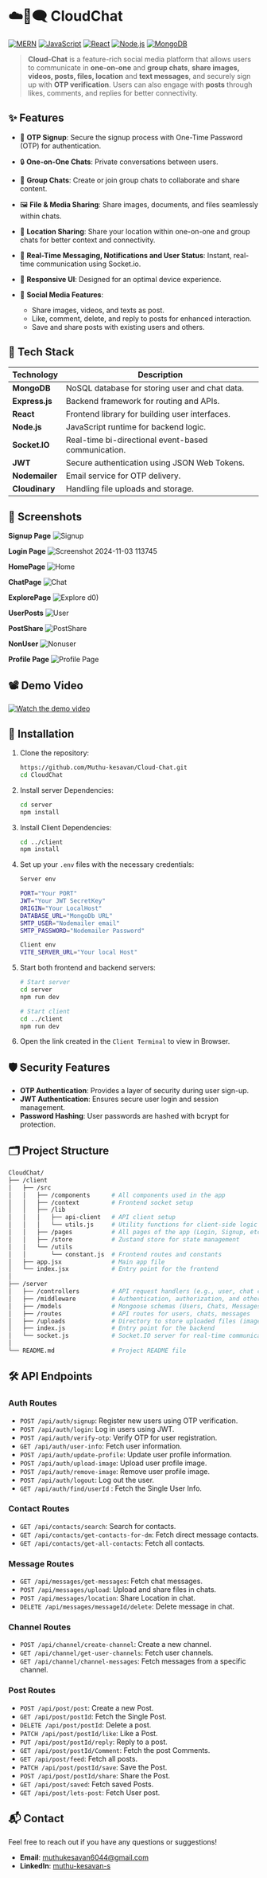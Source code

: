# ☁️📱🗨️ CloudChat

[![MERN](https://img.shields.io/badge/Stack-MERN-green)](https://developer.mozilla.org/en-US/docs/Glossary/MERN)
[![JavaScript](https://img.shields.io/badge/Language-JavaScript-yellow)](https://developer.mozilla.org/en-US/docs/Web/JavaScript)
[![React](https://img.shields.io/badge/Frontend-React-blue)](https://reactjs.org/)
[![Node.js](https://img.shields.io/badge/Backend-Node.js-orange)](https://nodejs.org/)
[![MongoDB](https://img.shields.io/badge/Database-MongoDB-brightgreen)](https://www.mongodb.com/)


> **Cloud-Chat** is a feature-rich social media platform that allows users to communicate in **one-on-one** and **group chats**, **share images, videos, posts, files, location** and **text messages**, and securely sign up with **OTP verification**. Users can also engage with **posts** through likes, comments, and replies for better connectivity.


## ✨ Features

- 🔐 **OTP Signup**: Secure the signup process with One-Time Password (OTP) for authentication.
- 🔒 **One-on-One Chats**: Private conversations between users.
- 👥 **Group Chats**: Create or join group chats to collaborate and share content.
- 🖼️ **File & Media Sharing**: Share images, documents, and files seamlessly within chats.
- 📍 **Location Sharing**: Share your location within one-on-one and group chats for better context and connectivity.

- 📅 **Real-Time Messaging, Notifications and User Status**: Instant, real-time communication using Socket.io.
- 💬 **Responsive UI**: Designed for an optimal device experience.
- 📸 **Social Media Features**: 
  - Share images, videos, and texts as post.
  - Like, comment, delete, and reply to posts for enhanced interaction.
  - Save and share posts with existing users and others.


## 🚀 Tech Stack

| Technology     | Description                                     |
| -------------- | ----------------------------------------------- |
| **MongoDB**    | NoSQL database for storing user and chat data.  |
| **Express.js** | Backend framework for routing and APIs.         |
| **React**      | Frontend library for building user interfaces.  |
| **Node.js**    | JavaScript runtime for backend logic.           |
| **Socket.IO**  | Real-time bi-directional event-based communication. |
| **JWT**        | Secure authentication using JSON Web Tokens.    |
| **Nodemailer**    | Email service for OTP delivery.                 |
| **Cloudinary**    |    Handling file uploads and storage.             |

## 🎨 Screenshots

**Signup Page**
![Signup](https://github.com/user-attachments/assets/045aafea-92b2-4f48-9317-701e58f9577d)

**Login Page**
![Screenshot 2024-11-03 113745](https://github.com/user-attachments/assets/a4c70243-a803-43fe-93df-81a044f2155a)

**HomePage**
![Home](https://github.com/user-attachments/assets/b00d5f10-e5e1-42e0-8455-b6f636fdc549)

**ChatPage**
![Chat](https://github.com/user-attachments/assets/f5de10be-1952-4305-a982-24b40c19f552)

**ExplorePage**
![Explore](https://github.com/user-attachments/assets/97b099c9-38e2-4a32-bdca-9a72ae0ee652)
d0)

**UserPosts**
![User](https://github.com/user-attachments/assets/192f29a7-8fd4-416d-91b0-92ac1477ab4b)

**PostShare**
![PostShare](https://github.com/user-attachments/assets/44f78e16-ddde-4ee0-ba84-dabebe6c0852)

**NonUser**
![Nonuser](https://github.com/user-attachments/assets/fb5d7f23-f543-46e8-9740-e1061f3a4c1e)

**Profile Page**
![Profile Page](https://github.com/user-attachments/assets/981da823-70da-45d3-b874-d9bd041249e9)

## 📽 Demo Video

[![Watch the demo video](https://github.com/user-attachments/assets/1c082ec1-60ac-464d-a847-683eb4238955)](https://github.com/user-attachments/assets/1c082ec1-60ac-464d-a847-683eb4238955)

## 🔧 Installation

1. Clone the repository:

   ```bash
   https://github.com/Muthu-kesavan/Cloud-Chat.git
   cd CloudChat
   ```
2. Install server Dependencies:

   ```bash
   cd server
   npm install
   ```
3. Install Client Dependencies:

   ```bash
   cd ../client
   npm install
   ```
4. Set up your `.env` files with the necessary credentials:

    ```bash
    Server env

    PORT="Your PORT"
    JWT="Your JWT SecretKey"
    ORIGIN="Your LocalHost"
    DATABASE_URL="MongoDb URL"
    SMTP_USER="Nodemailer email"
    SMTP_PASSWORD="Nodemailer Password"

    Client env
    VITE_SERVER_URL="Your local Host"
    ```
5. Start both frontend and backend servers:

    ```bash
    # Start server
    cd server
    npm run dev

    # Start client
    cd ../client
    npm run dev
    ```
6. Open the link created in the `Client Terminal` to view in Browser.

## 🛡️ Security Features

- **OTP Authentication**: Provides a layer of security during user sign-up.
- **JWT Authentication**: Ensures secure user login and session management.
- **Password Hashing**: User passwords are hashed with bcrypt for protection.

## 🗂️ Project Structure

```bash
CloudChat/
├── /client
│   ├── /src
│   │   ├── /components      # All components used in the app
│   │   ├── /context         # Frontend socket setup
│   │   ├── /lib
│   │   │   ├── api-client   # API client setup
│   │   │   └── utils.js     # Utility functions for client-side logic
│   │   ├── /pages           # All pages of the app (Login, Signup, etc.)
│   │   ├── /store           # Zustand store for state management
│   │   └── /utils
│   │       └── constant.js  # Frontend routes and constants
│   ├── app.jsx              # Main app file
│   └── index.jsx            # Entry point for the frontend
│
├── /server
│   ├── /controllers         # API request handlers (e.g., user, chat controllers)
│   ├── /middleware          # Authentication, authorization, and other middleware
│   ├── /models              # Mongoose schemas (Users, Chats, Messages)
│   ├── /routes              # API routes for users, chats, messages
│   ├── /uploads             # Directory to store uploaded files (images, docs)
│   ├── index.js             # Entry point for the backend
│   └── socket.js            # Socket.IO server for real-time communication
│
└── README.md                # Project README file
```
## 🛠️ API Endpoints

### Auth Routes
- `POST /api/auth/signup`: Register new users using OTP verification.
- `POST /api/auth/login`: Log in users using JWT.
- `POST /api/auth/verify-otp`: Verify OTP for user registration.
- `GET /api/auth/user-info`: Fetch user information.
- `POST /api/auth/update-profile`: Update user profile information.
- `POST /api/auth/upload-image`: Upload user profile image.
- `POST /api/auth/remove-image`: Remove user profile image.
- `POST /api/auth/logout`: Log out the user.
- `GET /api/auth/find/userId` : Fetch the Single User Info. 

### Contact Routes
- `GET /api/contacts/search`: Search for contacts.
- `GET /api/contacts/get-contacts-for-dm`: Fetch direct message contacts.
- `GET /api/contacts/get-all-contacts`: Fetch all contacts.

### Message Routes
- `GET /api/messages/get-messages`: Fetch chat messages.
- `POST /api/messages/upload`: Upload and share files in chats.
- `POST /api/messages/location`: Share Location in chat.
- `DELETE /api/messages/messageId/delete`: Delete message in chat.

### Channel Routes
- `POST /api/channel/create-channel`: Create a new channel.
- `GET /api/channel/get-user-channels`: Fetch user channels.
- `GET /api/channel/channel-messages`: Fetch messages from a specific channel.

### Post Routes
- `POST /api/post/post`: Create a new Post.
- `GET /api/post/postId`: Fetch the Single Post. 
- `DELETE /api/post/postId`: Delete a post.
- `PATCH /api/post/postId/like`: Like a Post.
- `PUT /api/post/postId/reply`: Reply to a post.
-  `GET /api/post/postId/Comment`: Fetch the post Comments.
-  `GET /api/post/feed`: Fetch all posts.
-  `PATCH /api/post/postId/save`: Save the Post.
-  `POST /api/post/postId/share`: Share the Post.
-  `GET /api/post/saved`: Fetch saved Posts.
- `GET /api/post/lets-post`: Fetch User post.



## 📬 Contact
Feel free to reach out if you have any questions or suggestions!

- **Email**: muthukesavan6044@gmail.com
- **LinkedIn**: [muthu-kesavan-s](https://www.linkedin.com/in/muthu-kesavan-s/)

